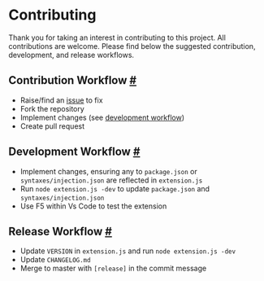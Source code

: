 # Contributing

Thank you for taking an interest in contributing to this project. All contributions are welcome. Please find below the suggested contribution, development, and release workflows.

## Contribution Workflow [#](#contribution-workflow- "Contribution Workflow")

- Raise/find an [issue](https://github.com/harrydowning/yaml-embedded-languages/issues) to fix
- Fork the repository
- Implement changes (see [development workflow](#development-workflow-))
- Create pull request

## Development Workflow [#](#development-workflow- "Development Workflow")

- Implement changes, ensuring any to `package.json` or `syntaxes/injection.json` are reflected in `extension.js`
- Run `node extension.js -dev` to update `package.json` and `syntaxes/injection.json`
- Use F5 within Vs Code to test the extension

## Release Workflow [#](#release-workflow- "Release Workflow")

- Update `VERSION` in `extension.js` and run `node extension.js -dev`
- Update `CHANGELOG.md`
- Merge to master with `[release]` in the commit message
